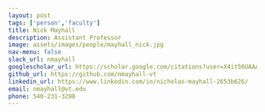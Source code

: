 ```yaml
---
layout: post 
tags: ['person','faculty']
title: Nick Mayhall 
description: Assistant Professor  
image: assets/images/people/mayhall_nick.jpg
nav-menu: false
slack_url: nmayhall 
googlescholar_url: https://scholar.google.com/citations?user=X4it56UAAAAJ&hl=en 
github_url: https://github.com/nmayhall-vt 
linkedin_url: https://www.linkedin.com/in/nicholas-mayhall-2653b626/ 
email: nmayhall@vt.edu
phone: 540-231-3298
---
```


